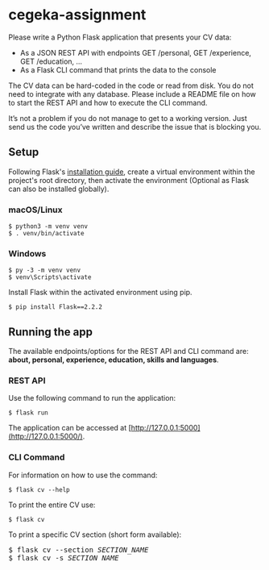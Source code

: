 # cegeka-assignment

Please write a Python Flask application that presents your CV data:

- As a JSON REST API with endpoints GET /personal, GET /experience, GET /education, ...
- As a Flask CLI command that prints the data to the console

The CV data can be hard-coded in the code or read from disk. You do not need to integrate with any database. Please include a README file on how to start the REST API and how to execute the CLI command.

It’s not a problem if you do not manage to get to a working version. Just send us the code you’ve written and describe the issue that is blocking you.

## Setup ##

Following Flask's [installation guide](https://flask.palletsprojects.com/en/2.2.x/installation/), create a virtual environment within the project's root directory, 
then activate the environment (Optional as Flask can also be installed globally).

### macOS/Linux ###

```
$ python3 -m venv venv
$ . venv/bin/activate
```

### Windows ###

```
$ py -3 -m venv venv
$ venv\Scripts\activate
```

Install Flask within the activated environment using pip.

```
$ pip install Flask==2.2.2
```

## Running the app ##

The available endpoints/options for the REST API and CLI command are: **about, personal, experience, education, skills and languages**.

### REST API ###

Use the following command to run the application:

```
$ flask run
```

The application can be accessed at [http://127.0.0.1:5000](http://127.0.0.1:5000/).

### CLI Command ###

For information on how to use the command:

```
$ flask cv --help
```

To print the entire CV use:

```
$ flask cv
```

To print a specific CV section (short form available):

<pre>
$ flask cv --section <i>SECTION_NAME</i>
$ flask cv -s <i>SECTION_NAME</i>
</pre>